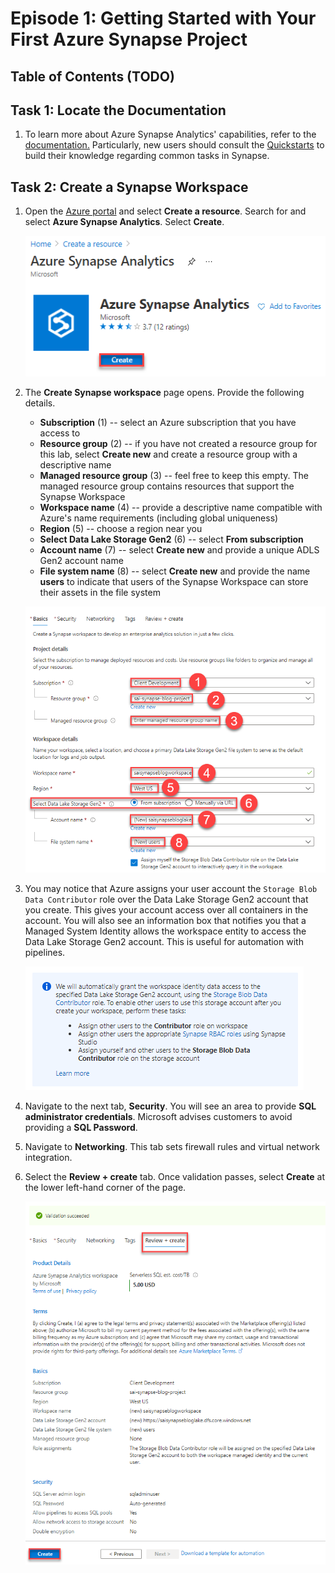# Episode 1: Getting Started with Your First Azure Synapse Project

## Table of Contents (TODO)

## Task 1: Locate the Documentation

1. To learn more about Azure Synapse Analytics' capabilities, refer to the [documentation.](aka.ms/SynapseDocs) Particularly, new users should consult the [Quickstarts](https://docs.microsoft.com/en-us/azure/synapse-analytics/get-started) to build their knowledge regarding common tasks in Synapse.

## Task 2: Create a Synapse Workspace

1. Open the [Azure portal](portal.azure.com) and select **Create a resource**. Search for and select **Azure Synapse Analytics**. Select **Create**.

    ![Selecting Azure Synapse Analytics in the Azure portal Create a resource blade.](./media/select-asa-portal.png "Azure Synapse Analytics in the Create a resource blade")

2. The **Create Synapse workspace** page opens. Provide the following details.
  
   - **Subscription** (1) -- select an Azure subscription that you have access to
   - **Resource group** (2) -- if you have not created a resource group for this lab, select **Create new** and create a resource group with a descriptive name
   - **Managed resource group** (3) -- feel free to keep this empty. The managed resource group contains resources that support the Synapse Workspace
   - **Workspace name** (4) -- provide a descriptive name compatible with Azure's name requirements (including global uniqueness)
   - **Region** (5) -- choose a region near you
   - **Select Data Lake Storage Gen2** (6) -- select **From subscription**
   - **Account name** (7) -- select **Create new** and provide a unique ADLS Gen2 account name
   - **File system name** (8) -- select **Create new** and provide the name **users** to indicate that users of the Synapse Workspace can store their assets in the file system

    ![Creating an Azure Synapse Analytics workspace with the parameters listed above.](./media/create-asa-workspace.png "Azure Synapse Analytics resource creation Basics page")

3. You may notice that Azure assigns your user account the `Storage Blob Data Contributor` role over the Data Lake Storage Gen2 account that you create. This gives your account access over all containers in the account. You will also see an information box that notifies you that a Managed System Identity allows the workspace entity to access the Data Lake Storage Gen2 account. This is useful for automation with pipelines. 

    ![Workspace managed identity information in the Create Synapse workspace page.](./media/workspace-msi.png "Workspace Managed Identity information")

4. Navigate to the next tab, **Security**. You will see an area to provide **SQL administrator credentials**. Microsoft advises customers to avoid providing a **SQL Password**.

5. Navigate to **Networking**. This tab sets firewall rules and virtual network integration.

6. Select the **Review + create** tab. Once validation passes, select **Create** at the lower left-hand corner of the page.

    ![Creating the Synapse workspace after validation passes.](./media/validation-passes-synapse.png "Valid resource setup")

